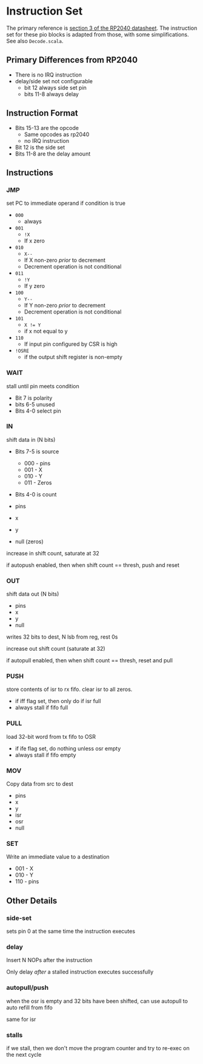 # Instruction Set

The primary reference is [section 3 of the RP2040 datasheet](https://datasheets.raspberrypi.com/rp2040/rp2040-datasheet.pdf). The instruction set for these pio blocks is adapted from those, with some simplifications. See also `Decode.scala`.

## Primary Differences from RP2040

- There is no IRQ instruction
- delay/side set not configurable
  - bit 12 always side set pin
  - bits 11-8 always delay

## Instruction Format

- Bits 15-13 are the opcode
  - Same opcodes as rp2040
  - no IRQ instruction
- Bit 12 is the side set
- Bits 11-8 are the delay amount

## Instructions

### JMP

set PC to immediate operand if condition is true

- `000`
  - always
- `001`
  - `!X`
  - If x zero
- `010`
  - `X--`
  - If X non-zero _prior_ to decrement
  - Decrement operation is not conditional
- `011`
  - `!Y`
  - If y zero
- `100`
  - `Y--`
  - If Y non-zero _prior_ to decrement
  - Decrement operation is not conditional
- `101`
  - `X != Y`
  - if x not equal to y
- `110`
  - If input pin configured by CSR is high
- `!OSRE`
  - if the output shift register is non-empty

### WAIT

stall until pin meets condition

- Bit 7 is polarity
- bits 6-5 unused
- Bits 4-0 select pin

### IN

shift data in (N bits)

- Bits 7-5 is source
  - 000 - pins
  - 001 - X
  - 010 - Y
  - 011 - Zeros
- Bits 4-0 is count

- pins
- x
- y
- null (zeros)

increase in shift count, saturate at 32

if autopush enabled, then when shift count == thresh, push and reset

### OUT

shift data out (N bits)

- pins
- x
- y
- null

writes 32 bits to dest, N lsb from reg, rest 0s

increase out shift count (saturate at 32)

if autopull enabled, then when shift count == thresh, reset and pull

### PUSH

store contents of isr to rx fifo. clear isr to all zeros.

- if iff flag set, then only do if isr full
- always stall if fifo full

### PULL

load 32-bit word from tx fifo to OSR

- if ife flag set, do nothing unless osr empty
- always stall if fifo empty

### MOV

Copy data from src to dest

- pins
- x
- y
- isr
- osr
- null

### SET

Write an immediate value to a destination

- 001 - X
- 010 - Y
- 110 - pins

## Other Details

### side-set

sets pin 0 at the same time the instruction executes

### delay

Insert N NOPs after the instruction

Only delay _after_ a stalled instruction executes successfully

### autopull/push

when the osr is empty and 32 bits have been shifted, can use autopull to auto refill from fifo

same for isr

### stalls

if we stall, then we don't move the program counter and try to re-exec on the next cycle
